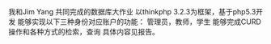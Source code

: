 我和Jim Yang 共同完成的数据库大作业
以thinkphp 3.2.3为框架，基于php5.3开发
能够实现以下三种身份对应账户的功能：
管理员，教师，学生
能够完成CURD操作和各种方式的检索，查询
具体内容见报告。